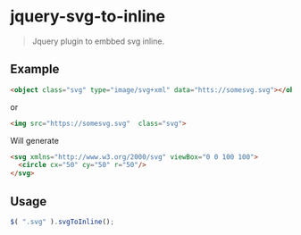 # jquery-svg-to-inline

> Jquery plugin to embbed svg inline.

## Example

```html
<object class="svg" type="image/svg+xml" data="htts://somesvg.svg"></object>
```

or
```html
<img src="https://somesvg.svg"  class="svg">
```

Will generate

```html
<svg xmlns="http://www.w3.org/2000/svg" viewBox="0 0 100 100">
  <circle cx="50" cy="50" r="50"/>
</svg>
```


## Usage

```js
$( ".svg" ).svgToInline();
```
